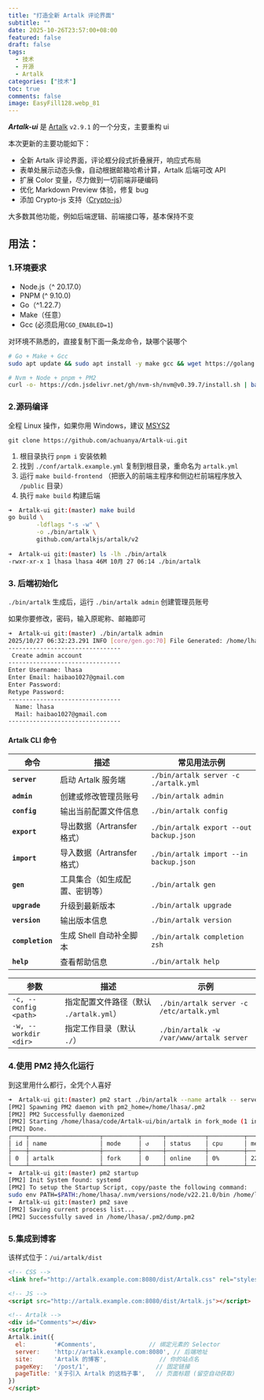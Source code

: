 ```yaml
---
title: "打造全新 Artalk 评论界面"
subtitle: ""
date: 2025-10-26T23:57:00+08:00
featured: false
draft: false
tags:
  - 技术
  - 开源
  - Artalk
categories: ["技术"]
toc: true
comments: false
image: EasyFill128.webp_81
---
```

***Artalk-ui*** 是 [Artalk](https://github.com/ArtalkJS/Artalk) `v2.9.1` 的一个分支，主要重构 ui

本次更新的主要功能如下：

 - 全新 Artalk 评论界面，评论框分段式折叠展开，响应式布局
 - 表单处展示动态头像，自动根据邮箱哈希计算，Artalk 后端可改 API
 - 扩展 Color 变量，尽力做到一切前端非硬编码
 - 优化 Markdown Preview 体验，修复 bug
 - 添加 Crypto-js 支持（[Crypto-js](https://github.com/brix/crypto-js)）

大多数其他功能，例如后端逻辑、前端接口等，基本保持不变

## 用法：

### 1.环境要求

- Node.js（^ 20.17.0）
- PNPM (^ 9.10.0)
- Go（^1.22.7）
- Make（任意）
- Gcc  (必须启用`CGO_ENABLED=1`)

对环境不熟悉的，直接复制下面一条龙命令，缺哪个装哪个

```bash
# Go + Make + Gcc
sudo apt update && sudo apt install -y make gcc && wget https://golang.google.cn/dl/go1.21.4.linux-amd64.tar.gz && sudo rm -rf /usr/local/go && sudo tar -C /usr/local -xzf go1.21.4.linux-amd64.tar.gz && for file in ~/.bashrc ~/.zshrc; do grep -q 'export GOROOT=/usr/local/go' "$file" || echo -e '\nexport GOROOT=/usr/local/go' >> "$file"; grep -q 'export GOPATH=$HOME/go' "$file" || echo 'export GOPATH=$HOME/go' >> "$file"; grep -q 'export PATH=\$PATH:\$GOROOT/bin:\$GOPATH/bin' "$file" || echo 'export PATH=$PATH:$GOROOT/bin:$GOPATH/bin' >> "$file"; grep -q 'export GOPROXY=https://goproxy.cn,direct' "$file" || echo 'export GOPROXY=https://goproxy.cn,direct' >> "$file"; done && SHELL_NAME=$(basename "$SHELL") && [ "$SHELL_NAME" = "zsh" ] && source ~/.zshrc || source ~/.bashrc

# Nvm + Node + pnpm + PM2
curl -o- https://cdn.jsdelivr.net/gh/nvm-sh/nvm@v0.39.7/install.sh | bash && export NVM_DIR="$HOME/.nvm" && [ -s "$NVM_DIR/nvm.sh" ] && \. "$NVM_DIR/nvm.sh" && [ -s "$NVM_DIR/bash_completion" ] && \. "$NVM_DIR/bash_completion" && for file in ~/.bashrc ~/.zshrc; do grep -q 'export NVM_DIR="$HOME/.nvm"' "$file" || echo -e '\nexport NVM_DIR="$HOME/.nvm"' >> "$file"; grep -q '\. "\$NVM_DIR/nvm.sh"' "$file" || echo '[ -s "$NVM_DIR/nvm.sh" ] && \. "$NVM_DIR/nvm.sh"' >> "$file"; grep -q '\. "\$NVM_DIR/bash_completion"' "$file" || echo '[ -s "$NVM_DIR/bash_completion" ] && \. "$NVM_DIR/bash_completion"' >> "$file"; done && SHELL_NAME=$(basename "$SHELL") && [ "$SHELL_NAME" = "zsh" ] && source ~/.zshrc || source ~/.bashrc && nvm install --lts && npm config set registry https://registry.npmmirror.com && npm install -g pnpm pm2 && pnpm config set registry https://registry.npmmirror.com
```

### 2.源码编译

全程 Linux 操作，如果你用 Windows，建议 [MSYS2](https://www.msys2.org/)

`git clone https://github.com/achuanya/Artalk-ui.git`

1. 根目录执行 `pnpm i` 安装依赖
2. 找到 `./conf/artalk.example.yml` 复制到根目录，重命名为 `artalk.yml`
3. 运行 `make build-frontend` （把嵌入的前端主程序和侧边栏前端程序放入 `/public` 目录）
4. 执行 `make build` 构建后端

```bash
➜  Artalk-ui git:(master) make build
go build \
    	-ldflags "-s -w" \
        -o ./bin/artalk \
    	github.com/artalkjs/artalk/v2
    
➜  Artalk-ui git:(master) ls -lh ./bin/artalk                  
-rwxr-xr-x 1 lhasa lhasa 46M 10月 27 06:14 ./bin/artalk
```

### 3. 后端初始化

`./bin/artalk` 生成后，运行 `./bin/artalk admin` 创建管理员账号

如果你要修改，密码，输入原昵称、邮箱即可

```bash
➜  Artalk-ui git:(master) ./bin/artalk admin
2025/10/27 06:32:23.291 INFO [core/gen.go:70] File Generated: /home/lhasa/.config/artalk/artalk.yml
--------------------------------
 Create admin account
--------------------------------
Enter Username: lhasa
Enter Email: haibao1027@gmail.com
Enter Password: 
Retype Password: 
--------------------------------
  Name: lhasa
  Mail: haibao1027@gmail.com
--------------------------------
```

#### Artalk CLI 命令

| 命令 | 描述 | 常见用法示例 |
|------|------|--------------|
| **`server`** | 启动 Artalk 服务端 | `./bin/artalk server -c ./artalk.yml` |
| **`admin`** | 创建或修改管理员账号 | `./bin/artalk admin` |
| **`config`** | 输出当前配置文件信息 | `./bin/artalk config` |
| **`export`** | 导出数据（Artransfer 格式） | `./bin/artalk export --out backup.json` |
| **`import`** | 导入数据（Artransfer 格式） | `./bin/artalk import --in backup.json` |
| **`gen`** | 工具集合（如生成配置、密钥等） | `./bin/artalk gen` |
| **`upgrade`** | 升级到最新版本 | `./bin/artalk upgrade` |
| **`version`** | 输出版本信息 | `./bin/artalk version` |
| **`completion`** | 生成 Shell 自动补全脚本 | `./bin/artalk completion zsh` |
| **`help`** | 查看帮助信息 | `./bin/artalk help` |

| 参数 | 描述 | 示例 |
|------|------|------|
| `-c, --config <path>` | 指定配置文件路径（默认 `./artalk.yml`） | `./bin/artalk server -c /etc/artalk.yml` |
| `-w, --workdir <dir>` | 指定工作目录（默认 `./`） | `./bin/artalk -w /var/www/artalk server` |

### 4.使用 PM2 持久化运行

到这里用什么都行，全凭个人喜好

```bash
➜  Artalk-ui git:(master) pm2 start ./bin/artalk --name artalk -- server
[PM2] Spawning PM2 daemon with pm2_home=/home/lhasa/.pm2
[PM2] PM2 Successfully daemonized
[PM2] Starting /home/lhasa/code/Artalk-ui/bin/artalk in fork_mode (1 instance)
[PM2] Done.
┌────┬────────────────────┬──────────┬──────┬───────────┬──────────┬──────────┐
│ id │ name               │ mode     │ ↺    │ status    │ cpu      │ memory   │
├────┼────────────────────┼──────────┼──────┼───────────┼──────────┼──────────┤
│ 0  │ artalk             │ fork     │ 0    │ online    │ 0%       │ 22.7mb   │
└────┴────────────────────┴──────────┴──────┴───────────┴──────────┴──────────┘
➜  Artalk-ui git:(master) pm2 startup                         
[PM2] Init System found: systemd
[PM2] To setup the Startup Script, copy/paste the following command:
sudo env PATH=$PATH:/home/lhasa/.nvm/versions/node/v22.21.0/bin /home/lhasa/.nvm/versions/node/v22.21.0/lib/node_modules/pm2/bin/pm2 startup systemd -u lhasa --hp /home/lhasa
➜  Artalk-ui git:(master) pm2 save
[PM2] Saving current process list...
[PM2] Successfully saved in /home/lhasa/.pm2/dump.pm2
```

### 5.集成到博客

该样式位于：`/ui/artalk/dist`
```html
<!-- CSS -->
<link href="http://artalk.example.com:8080/dist/Artalk.css" rel="stylesheet" />

<!-- JS -->
<script src="http://artalk.example.com:8080/dist/Artalk.js"></script>

<!-- Artalk -->
<div id="Comments"></div>
<script>
Artalk.init({
  el:        '#Comments',               // 绑定元素的 Selector
  server:    'http://artalk.example.com:8080', // 后端地址
  site:      'Artalk 的博客',               // 你的站点名
  pageKey:   '/post/1',                   // 固定链接
  pageTitle: '关于引入 Artalk 的这档子事',   // 页面标题 (留空自动获取)
})
</script>
```